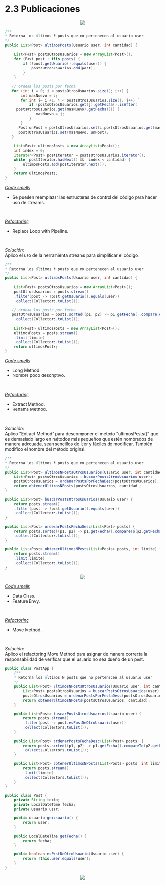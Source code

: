 # 2.3 Publicaciones

<div align='center'>

![](ej3.png)
</div>

~~~java
/**
* Retorna los últimos N posts que no pertenecen al usuario user
*/
public List<Post> ultimosPosts(Usuario user, int cantidad) {
        
    List<Post> postsOtrosUsuarios = new ArrayList<Post>();
    for (Post post : this.posts) {
        if (!post.getUsuario().equals(user)) {
            postsOtrosUsuarios.add(post);
        }
    }
        
   // ordena los posts por fecha
   for (int i = 0; i < postsOtrosUsuarios.size(); i++) {
       int masNuevo = i;
       for(int j= i +1; j < postsOtrosUsuarios.size(); j++) {
           if (postsOtrosUsuarios.get(j).getFecha().isAfter(
     postsOtrosUsuarios.get(masNuevo).getFecha())) {
              masNuevo = j;
           }    
       }
      Post unPost = postsOtrosUsuarios.set(i,postsOtrosUsuarios.get(masNuevo));
      postsOtrosUsuarios.set(masNuevo, unPost);    
   }
        
    List<Post> ultimosPosts = new ArrayList<Post>();
    int index = 0;
    Iterator<Post> postIterator = postsOtrosUsuarios.iterator();
    while (postIterator.hasNext() &&  index < cantidad) {
        ultimosPosts.add(postIterator.next());
    }
    return ultimosPosts;
}
~~~

<u><i>Code smells</i></u> </br>
   * Se pueden reemplazar las estructuras de control del código para hacer uso de streams.
</br> 

<u><i>Refactoring</i></u> </br>
   * Replace Loop with Pipeline.
</br> 

<i>Solución:</i></br>
Aplico el uso de la herramienta streams para simplificar el código.

~~~java
/**
* Retorna los últimos N posts que no pertenecen al usuario user
*/
public List<Post> ultimosPosts(Usuario user, int cantidad) {
        
    List<Post> postsOtrosUsuarios = new ArrayList<Post>();
    postOtrosUsuarios = posts.stream()
    .filter(post -> !post.getUsuario().equals(user))
    .collect(Collectors.toList());
        
   // ordena los posts por fecha
   postOtrosUsuarios = posts.sorted((p1, p2) -> p1.getFecha().compareTo(p2.getFecha()))
    .collect(Collectors.toList());
        
    List<Post> ultimosPosts = new ArrayList<Post>();
    ultimosPosts = posts.stream()
    .limit(limite)
    .collect(Collectors.toList());
    return ultimosPosts;
}
~~~

<u><i>Code smells</i></u> </br>
   * Long Method. 
   * Nombre poco descriptivo.
</br> 

<u><i>Refactoring</i></u> </br>
   * Extract Method.
   * Rename Method.
</br> 

<i>Solución:</i></br>
Aplico "Extract Method" para descomponer el método "ultimosPosts()" que es demasiado largo en métodos más pequeños que estén nombrados de manera adecuada, sean sencillos de leer y fáciles de modificar. También modifico el nombre del método original.

~~~java
/**
* Retorna los últimos N posts que no pertenecen al usuario user
*/
public List<Post> ultimosNPostsOtrosUsuarios(Usuario user, int cantidad) {     
    List<Post> postsOtrosUsuarios = buscarPostsOtrosUsuarios(user);
    postsOtrosUsuarios = ordenarPostsPorFechaDesc(postsOtrosUsuarios);
    return obtenerUltimosNPosts(postsOtrosUsuarios, cantidad); 
}

public List<Post> buscarPostsOtrosUsuarios(Usuario user) {
    return posts.stream()
    .filter(post -> !post.getUsuario().equals(user))
    .collect(Collectors.toList());
}

public List<Post> ordenarPostsFechaDesc(List<Post> posts) {
    return posts.sorted((p1, p2) -> p1.getFecha().compareTo(p2.getFecha()))
    .collect(Collectors.toList());
}

public List<Post> obtenerUltimosNPosts(List<Posts> posts, int limite) {
    return posts.stream()
    .limit(limite)
    .collect(Collectors.toList());
}
~~~
<div align='center'>

![](ej3ref1.png)
</div>

<u><i>Code smells</i></u> </br>
   * Data Class.
   * Feature Envy.
</br> 

<u><i>Refactoring</i></u> </br>
   * Move Method.
</br> 

<i>Solución:</i></br>
Aplico el refactoring Move Method para asignar de manera correcta la responsabilidad de verificar que el usuario no sea dueño de un post. 

~~~java
public class PostApp {
    /**
    * Retorna los últimos N posts que no pertenecen al usuario user
    */
    public List<Post> ultimosNPostsOtrosUsuarios(Usuario user, int cantidad) {     
        List<Post> postsOtrosUsuarios = buscarPostsOtrosUsuarios(user);
        postsOtrosUsuarios = ordenarPostsPorFechaDesc(postsOtrosUsuarios);
        return obtenerUltimosNPosts(postsOtrosUsuarios, cantidad); 
    }

    public List<Post> buscarPostsOtrosUsuarios(Usuario user) {
        return posts.stream()
        .filter(post -> post.esPostDeOtroUsuario(user))
        .collect(Collectors.toList());
    }

    public List<Post> ordenarPostsFechaDesc(List<Post> posts) {
        return posts.sorted((p1, p2) -> p1.getFecha().compareTo(p2.getFecha()))
        .collect(Collectors.toList());
    }

    public List<Post> obtenerUltimosNPosts(List<Posts> posts, int limite) {
        return posts.stream()
        .limit(limite)
        .collect(Collectors.toList());
    }
}

public class Post {
    private String texto; 
    private LocalDateTime fecha; 
    private Usuario user; 

    public Usuario getUsuario() {
        return user; 
    }

    public LocalDateTime getFecha() {
        return fecha; 
    }

    public boolean esPostDeOtroUsuario(Usuario user) {
        return !this.user.equals(user);
    }
}
~~~

<div align='center'>

![](ej3ref2.png)
</div>